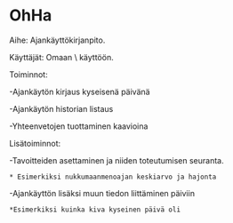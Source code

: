 OhHa
====

Aihe: Ajankäyttökirjanpito.

Käyttäjät: Omaan \\ käyttöön.

Toiminnot:

 -Ajankäytön kirjaus kyseisenä päivänä

 -Ajankäytön historian listaus

 -Yhteenvetojen tuottaminen kaavioina


Lisätoiminnot:

 -Tavoitteiden asettaminen ja niiden toteutumisen seuranta. 

    * Esimerkiksi nukkumaanmenoajan keskiarvo ja hajonta

 -Ajankäyttön lisäksi muun tiedon liittäminen päiviin

    *Esimerkiksi kuinka kiva kyseinen päivä oli
